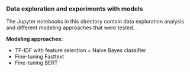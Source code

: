 ### Data exploration and experiments with models 
The Jupyter notebooks in this directory contain data exploration analysis and different modeling approaches that were tested.  

**Modeling approaches:**  
* TF-IDF with feature selection + Naive Bayes classifier  
* Fine-tuning Fasttext  
* Fine-tuning BERT
